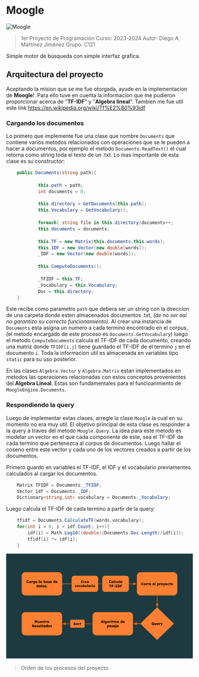 # Moogle

![Moogle](moogle.png)
> 1er Proyecto de Programación
> Curso: 2023-2024
> Autor: Diego A. Martínez Jiménez
> Grupo: C121

Simple motor de búsqueda con simple interfaz gráfica.

## Arquitectura del proyecto

Aceptando la mision que se me fue otorgada, ayude en la implementacion de **Moogle**!. Para ello tuve en cuenta la informacion que me pudieron proporcionar acerca de "**TF-IDF**" y "**Algebra lineal**". Tambien me fue util este link <https://en.wikipedia.org/wiki/Tf%E2%80%93idf>

### **Cargando los documentos**

Lo primero que implemente fue una clase que nombre `Documents` que contiene varios metodos relacionados con operaciones que se le pueden a hacer a documentos, por ejemplo el metodo `Documents.ReadText()` el cual retorna como string toda el texto de un .txt. Lo mas importante de esta clase es su constructor:

```cs
    public Documents(string path){

            this.path = path;
            int documents = 0;
            
            this.directory = GetDocuments(this.path);
            this.Vocabulary = GetVocabulary();

            foreach( string file in this.directory)documents++;
            this.documents = documents;
            
            this.TF = new Matrix(this.documents,this.words);
            this.IDF = new Vector(new double[words]);
            _IDF = new Vector(new double[words]);

            this.ComputeDocuments();

            _TFIDF = this.TF;
            _Vocabulary = this.Vocabulary;
            Doc = this.directory;
    }
```

Este recibe como parametro `path` que debera ser un string con la direccion de una carpeta donde esten almacenados documentos .txt, _(de no ser asi no garantizo su correcto funcionamiento)_. Al crear una instancia de `Documents` esta asigna un numero a cada termino encontrado en el corpus, (el metodo encargado de este proceso es `Documents.GetVocabulary`) luego el metodo `ComputeDocuments` calcula el TF-IDF de cada documento, creando una matriz donde `TFIDF[i,j]` tiene guardado el TF-IDF de el termino `j` en el documento `i`. Toda la informacion util es almacenada en variables tipo `static` para su uso posterior.

En las clases `Algebra.Vector` y `Algebra.Matrix` estan implementados en metodos las operaciones relacionadas con estos conceptos provenientes del **Algebra Lineal**. Estas son fundamentales para el funcioanmiento de `MoogleEngine.Documents`.

### **Respondiendo la query**

Luego de implementar estas clases, arregle la clase `Moogle` la cual en su momento no era muy util. El objetivo principal de esta clase es responder a la query a traves del metodo `Moogle.Query`. La idea para este metodo es modelar un vector en el que cada componente de este, sea el TF-IDF de cada termino que pertenezca al corpus de documentos. Luego hallar el coseno entre este vector y cada uno de los vectores creados a partir de los documentos.

Primero guardo en variables el TF-IDF, el IDF y el vocabulario previamentes calculados al cargar los documentos. 

```cs
    Matrix TFIDF = Documents._TFIDF;
    Vector idf = Documents._IDF;
    Dictionary<string,int> vocabulary = Documents._Vocabulary;
```

Luego calcula el TF-IDF de cada termino a partir de la query:

```cs
    tfidf = Documents.CalculateTF(words,vocabulary);    
    for(int i = 0; i < idf.Count; i++){
        idf[i] = Math.Log10((double)(Documents.Doc.Length)/idf[i]);
        tfidf[i] *= idf[i];
    }
```



![Grafico de procesos](Project.png)
>Orden de los procesos del proyecto.
